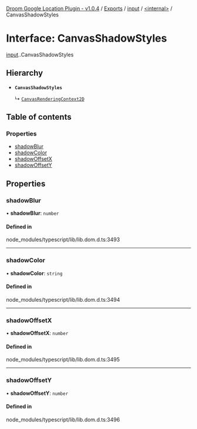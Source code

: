[Droom Google Location Plugin - v1.0.4](../README.md) / [Exports](../modules.md) / [input](../modules/input.md) / [<internal\>](../modules/input._internal_.md) / CanvasShadowStyles

# Interface: CanvasShadowStyles

[input](../modules/input.md).[<internal>](../modules/input._internal_.md).CanvasShadowStyles

## Hierarchy

- **`CanvasShadowStyles`**

  ↳ [`CanvasRenderingContext2D`](input._internal_.CanvasRenderingContext2D.md)

## Table of contents

### Properties

- [shadowBlur](input._internal_.CanvasShadowStyles.md#shadowblur)
- [shadowColor](input._internal_.CanvasShadowStyles.md#shadowcolor)
- [shadowOffsetX](input._internal_.CanvasShadowStyles.md#shadowoffsetx)
- [shadowOffsetY](input._internal_.CanvasShadowStyles.md#shadowoffsety)

## Properties

### shadowBlur

• **shadowBlur**: `number`

#### Defined in

node_modules/typescript/lib/lib.dom.d.ts:3493

___

### shadowColor

• **shadowColor**: `string`

#### Defined in

node_modules/typescript/lib/lib.dom.d.ts:3494

___

### shadowOffsetX

• **shadowOffsetX**: `number`

#### Defined in

node_modules/typescript/lib/lib.dom.d.ts:3495

___

### shadowOffsetY

• **shadowOffsetY**: `number`

#### Defined in

node_modules/typescript/lib/lib.dom.d.ts:3496
